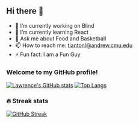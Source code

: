 ## Hi there 👋

- 🔭 I’m currently working on Blind
- 🌱 I’m currently learning React
- 💬 Ask me about Food and Basketball
- 📫 How to reach me: tiantonl@andrew.cmu.edu
- ⚡ Fun fact: I am a Fun Guy


### Welcome to my GitHub profile!

[![Lawrence's GitHub stats](https://github-readme-stats.vercel.app/api?username=lawrencelilol)](https://github.com/lawrencelilol/github-readme-stats) [![Top Langs](https://github-readme-stats.vercel.app/api/top-langs/?username=lawrencelilol&layout=compact)](https://github.com/lawrencelilol/github-readme-stats)

### 🔥 Streak stats
[![GitHub Streak](http://github-readme-streak-stats.herokuapp.com?user=lawrencelilol&date_format=M%20j%5B%2C%20Y%5D)](https://git.io/streak-stats)



